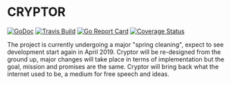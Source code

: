 # CRYPTOR

[![GoDoc](https://img.shields.io/badge/godoc-reference-5272B4.svg?style=flat-square)](https://godoc.org/cpl.li/go/cryptor)
[![Travis Build](https://img.shields.io/travis/cpl/cryptor/master.svg?style=flat-square)](https://travis-ci.org/cpl/cryptor)
[![Go Report Card](https://goreportcard.com/badge/cpl.li/go/cryptor?style=flat-square)](https://goreportcard.com/report/cpl.li/go/cryptor)
[![Coverage Status](https://img.shields.io/coveralls/github/cpl/cryptor/master.svg?style=flat-square)](https://coveralls.io/github/cpl/cryptor?branch=master)

The project is currently undergoing a major "spring cleaning", expect to see
development start again in April 2019. Cryptor will be re-designed from the
ground up, major changes will take place in terms of implementation but the
goal, mission and promises are the same. Cryptor will bring back what the
internet used to be, a medium for free speech and ideas.

